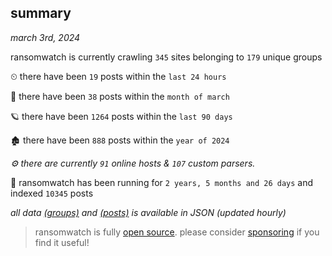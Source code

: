 
## summary
_march 3rd, 2024_

ransomwatch is currently crawling `345` sites belonging to `179` unique groups

⏲ there have been `19` posts within the `last 24 hours`

🦈 there have been `38` posts within the `month of march`

🪐 there have been `1264` posts within the `last 90 days`

🏚 there have been `888` posts within the `year of 2024`

_⚙️ there are currently `91` online hosts & `107` custom parsers._

🦕 ransomwatch has been running for `2 years, 5 months and 26 days` and indexed `10345` posts

_all data  [(groups)](http://ransomwhat.telemetry.ltd/groups) and [(posts)](http://ransomwhat.telemetry.ltd/posts) is available in JSON (updated hourly)_

> ransomwatch is fully [open source](https://github.com/joshhighet/ransomwatch#ransomwatch--). please consider [sponsoring](https://github.com/sponsors/joshhighet) if you find it useful!
